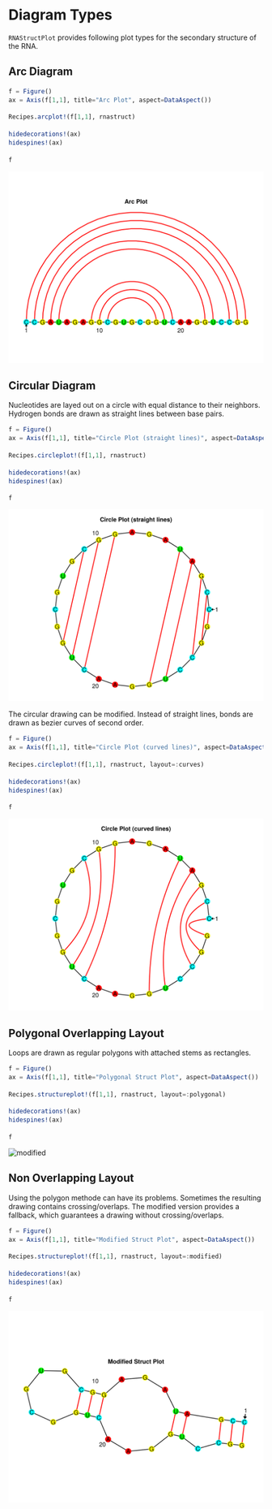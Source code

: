 # Diagram Types

`RNAStructPlot` provides following plot types for the secondary structure of the RNA.

## Arc Diagram

```julia
f = Figure()
ax = Axis(f[1,1], title="Arc Plot", aspect=DataAspect())

Recipes.arcplot!(f[1,1], rnastruct)

hidedecorations!(ax)
hidespines!(ax)

f
```
![modified](./img/arc.png)

## Circular Diagram

Nucleotides are layed out on a circle with equal distance to their neighbors. Hydrogen bonds are drawn as straight lines between base pairs.

```julia
f = Figure()
ax = Axis(f[1,1], title="Circle Plot (straight lines)", aspect=DataAspect())

Recipes.circleplot!(f[1,1], rnastruct)

hidedecorations!(ax)
hidespines!(ax)

f
```
![modified](./img/circle.png)

The circular drawing can be modified. Instead of straight lines, bonds are drawn as bezier curves of second order.

```julia
f = Figure()
ax = Axis(f[1,1], title="Circle Plot (curved lines)", aspect=DataAspect())

Recipes.circleplot!(f[1,1], rnastruct, layout=:curves)

hidedecorations!(ax)
hidespines!(ax)

f
```
![modified](./img/circle_curved.png)

## Polygonal Overlapping Layout

Loops are drawn as regular polygons with attached stems as rectangles.

```julia
f = Figure()
ax = Axis(f[1,1], title="Polygonal Struct Plot", aspect=DataAspect())

Recipes.structureplot!(f[1,1], rnastruct, layout=:polygonal)

hidedecorations!(ax)
hidespines!(ax)

f
```
![modified](./img/polygon.png.png)

## Non Overlapping Layout

Using the polygon methode can have its problems. Sometimes the resulting drawing contains crossing/overlaps. The modified version provides a fallback, which guarantees a drawing without crossing/overlaps.

```julia
f = Figure()
ax = Axis(f[1,1], title="Modified Struct Plot", aspect=DataAspect())

Recipes.structureplot!(f[1,1], rnastruct, layout=:modified)

hidedecorations!(ax)
hidespines!(ax)

f
```

![modified](./img/modified.png)